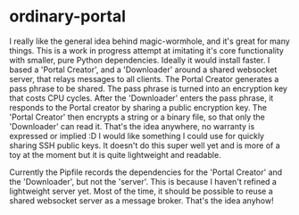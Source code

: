 # ordinary-portal

I really like the general idea behind magic-wormhole, and it's great for many things.
This is a work in progress attempt at imitating it's core functionality with smaller, pure Python dependencies.
Ideally it would install faster.
I based a 'Portal Creator', and a 'Downloader' around a shared websocket server, that relays messages to all clients.
The Portal Creator generates a pass phrase to be shared.
The pass phrase is turned into an encryption key that costs CPU cycles.
After the 'Downloader' enters the pass phrase, it responds to the Portal creator by sharing a public encryption key.
The 'Portal Creator' then encrypts a string or a binary file, so that only the 'Downloader' can read it.
That's the idea anywhere, no warranty is expressed or implied :D
I would like something I could use for quickly sharing SSH public keys.
It doesn't do this super well yet and is more of a toy at the moment but it is quite lightweight and readable.

Currently the Pipfile records the dependencies for the 'Portal Creator' and the 'Downloader', but not the 'server'.
This is because I haven't refined a lightweight server yet.
Most of the time, it should be possible to reuse a shared websocket server as a message broker.
That's the idea anyhow!